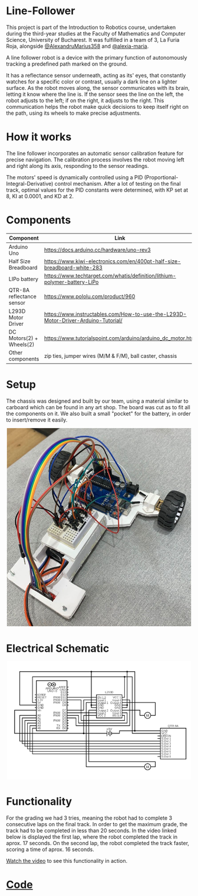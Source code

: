 # Line-Follower
This project is part of the Introduction to Robotics course, undertaken during the third-year studies at the Faculty of Mathematics and Computer Science, University of Bucharest. It was fulfilled in a team of 3, La Furia Roja, alongside [@AlexandruMarius358](https://github.com/MariusAlexandru358) and [@alexia-maria](https://github.com/alexia-maria).


A line follower robot is a device with the primary function of autonomously tracking a predefined path marked on the ground. 

It has a reflectance sensor underneath, acting as its' eyes, that constantly watches for a specific color or contrast, usually a dark line on a lighter surface. As the robot moves along, the sensor communicates with its brain, letting it know where the line is. If the sensor sees the line on the left, the robot adjusts to the left; if on the right, it adjusts to the right. This communication helps the robot make quick decisions to keep itself right on the path, using its wheels to make precise adjustments. 

# How it works
The line follower incorporates an automatic sensor calibration feature for precise navigation. The calibration process involves the robot moving left and right along its axis, responding to the sensor readings.

The motors' speed is dynamically controlled using a PID (Proportional-Integral-Derivative) control mechanism. After a lot of testing on the final track, optimal values for the PID constants were determined, with KP set at 8, KI at 0.0001, and KD at 2.

# Components

| Component  | Link |
| ------------- | ------------- |
| Arduino Uno  | https://docs.arduino.cc/hardware/uno-rev3|
| Half Size Breadboard  | https://www.kiwi-electronics.com/en/400pt-half-size-breadboard-white-283|
| LIPo battery | https://www.techtarget.com/whatis/definition/lithium-polymer-battery-LiPo|
| QTR-8A reflectance sensor  | https://www.pololu.com/product/960|
| L293D Motor Driver | https://www.instructables.com/How-to-use-the-L293D-Motor-Driver-Arduino-Tutorial/  |
| DC Motors(2) + Wheels(2) | https://www.tutorialspoint.com/arduino/arduino_dc_motor.htm |
| Other components | zip ties, jumper wires (M/M & F/M), ball caster, chassis |

# Setup
The chassis was designed and built by our team, using a material similar to carboard which can be found in any art shop. The board was cut as to fit all the components on it. We also built a small "pocket" for the battery, in order to insert/remove it easily.
<p align="center">
  <img src="lineF/chassis.jpeg" alt="Chassis" width="500">
</p>

# Electrical Schematic
<p align="center">
  <img src="lineF/lineFollowerElectrical.png" alt="Circuit Diagram" width="500">
</p>

# Functionality
For the grading we had 3 tries, meaning the robot had to complete 3 consecutive laps on the final track. In order to get the maximum grade, the track had to be completed in less than 20 seconds. In the video linked below is displayed the first lap, where the robot completed the track in aprox. 17 seconds. On the second lap, the robot completed the track faster, scoring a time of aprox. 16 seconds.

[Watch the video](https://www.youtube.com/shorts/_sgrDiwM9yc) to see this functionality in action.

# [Code](https://github.com/Mirela89/Line-Follower/blob/main/lineF/lineF.ino)
